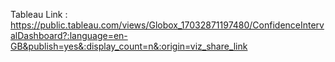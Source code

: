 Tableau Link : https://public.tableau.com/views/Globox_17032871197480/ConfidenceIntervalDashboard?:language=en-GB&publish=yes&:display_count=n&:origin=viz_share_link

